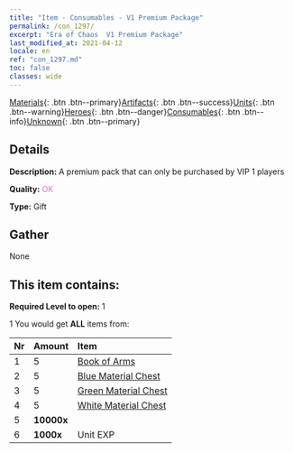 ```yaml
---
title: "Item - Consumables - V1 Premium Package"
permalink: /con_1297/
excerpt: "Era of Chaos  V1 Premium Package"
last_modified_at: 2021-04-12
locale: en
ref: "con_1297.md"
toc: false
classes: wide
---
```

 [Materials](/Items/){: .btn .btn--primary}[Artifacts](/Items/Artifacts/){: .btn .btn--success}[Units](/Items/Units/){: .btn .btn--warning}[Heroes](/Items/Heroes/){: .btn .btn--danger}[Consumables](/Items/Consumables/){: .btn .btn--info}[Unknown](/Items/Unknown/){: .btn .btn--primary}

## Details
 **Description:** A premium pack that can only be purchased by VIP 1 players

 **Quality:** <span style="color: #DA70D6">OK</span>

 **Type:** Gift

## Gather

  None

## This item contains:

 **Required Level to open:** 1

 1 You would get **ALL** items  from:

  | Nr | Amount |     Item    |
  |:---|:-------|:------------|
  | 1 | 5 | [Book of Arms](/Items/mat_18/) | 
  | 2 | 5 | [Blue Material Chest](/Items/con_1256/) | 
  | 3 | 5 | [Green Material Chest](/Items/con_1255/) | 
  | 4 | 5 | [White Material Chest](/Items/con_1254/) | 
  | 5 |  **10000x** | <i class="fas fa-coins"/> |  | 
  | 6 |  **1000x** | Unit EXP |  | 
